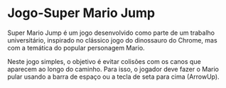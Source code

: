 # Jogo-Super Mario Jump

Super Mario Jump é um jogo desenvolvido como parte de um trabalho universitário, inspirado no clássico jogo do dinossauro do Chrome, mas com a temática do popular personagem Mario.

Neste jogo simples, o objetivo é evitar colisões com os canos que aparecem ao longo do caminho. Para isso, o jogador deve fazer o Mario pular usando a barra de espaço ou a tecla de seta para cima (ArrowUp).
